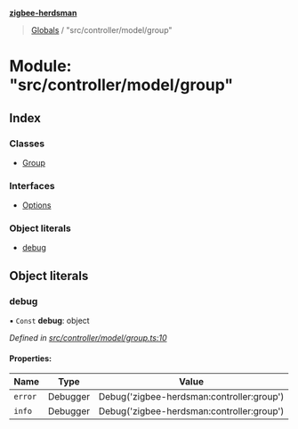 **[zigbee-herdsman](../README.md)**

> [Globals](../README.md) / "src/controller/model/group"

# Module: "src/controller/model/group"

## Index

### Classes

* [Group](../classes/_src_controller_model_group_.group.md)

### Interfaces

* [Options](../interfaces/_src_controller_model_group_.options.md)

### Object literals

* [debug](_src_controller_model_group_.md#debug)

## Object literals

### debug

▪ `Const` **debug**: object

*Defined in [src/controller/model/group.ts:10](https://github.com/GrandeurSmart/gza-core/blob/master/src/src/controller/model/group.ts#L10)*

#### Properties:

Name | Type | Value |
------ | ------ | ------ |
`error` | Debugger | Debug('zigbee-herdsman:controller:group') |
`info` | Debugger | Debug('zigbee-herdsman:controller:group') |
